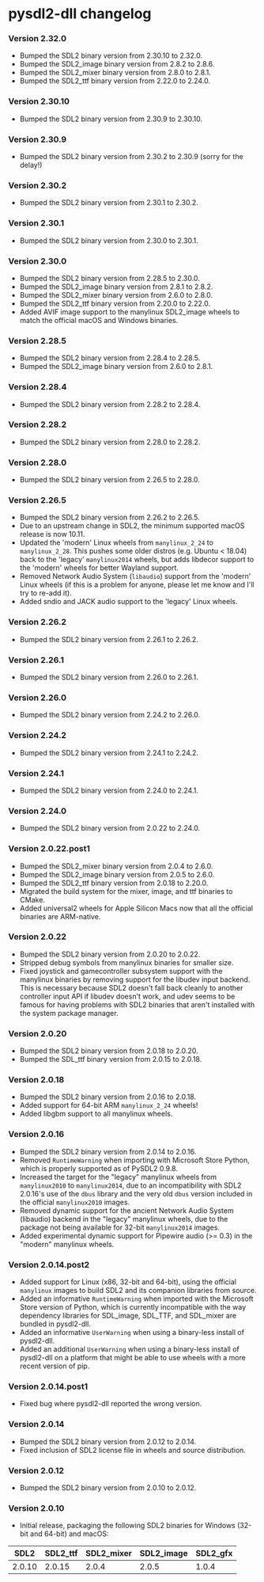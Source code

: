 # pysdl2-dll changelog

### Version 2.32.0

- Bumped the SDL2 binary version from 2.30.10 to 2.32.0.
- Bumped the SDL2\_image binary version from 2.8.2 to 2.8.6.
- Bumped the SDL2\_mixer binary version from 2.8.0 to 2.8.1.
- Bumped the SDL2\_ttf binary version from 2.22.0 to 2.24.0.


### Version 2.30.10

- Bumped the SDL2 binary version from 2.30.9 to 2.30.10.


### Version 2.30.9

- Bumped the SDL2 binary version from 2.30.2 to 2.30.9 (sorry for the delay!)


### Version 2.30.2

- Bumped the SDL2 binary version from 2.30.1 to 2.30.2.


### Version 2.30.1

- Bumped the SDL2 binary version from 2.30.0 to 2.30.1.


### Version 2.30.0

- Bumped the SDL2 binary version from 2.28.5 to 2.30.0.
- Bumped the SDL2\_image binary version from 2.8.1 to 2.8.2.
- Bumped the SDL2\_mixer binary version from 2.6.0 to 2.8.0.
- Bumped the SDL2\_ttf binary version from 2.20.0 to 2.22.0.
- Added AVIF image support to the manylinux SDL2\_image wheels to match the official macOS and Windows binaries.


### Version 2.28.5

- Bumped the SDL2 binary version from 2.28.4 to 2.28.5.
- Bumped the SDL2\_image binary version from 2.6.0 to 2.8.1.


### Version 2.28.4

- Bumped the SDL2 binary version from 2.28.2 to 2.28.4.


### Version 2.28.2

- Bumped the SDL2 binary version from 2.28.0 to 2.28.2.


### Version 2.28.0

- Bumped the SDL2 binary version from 2.26.5 to 2.28.0.


### Version 2.26.5

- Bumped the SDL2 binary version from 2.26.2 to 2.26.5.
- Due to an upstream change in SDL2, the minimum supported macOS release is now 10.11.
- Updated the 'modern' Linux wheels from `manylinux_2_24` to `manylinux_2_28`. This pushes some older distros (e.g. Ubuntu < 18.04) back to the 'legacy' `manylinux2014` wheels, but adds libdecor support to the 'modern' wheels for better Wayland support.
- Removed Network Audio System (`libaudio`) support from the 'modern' Linux wheels (if this is a problem for anyone, please let me know and I'll try to re-add it).
- Added sndio and JACK audio support to the 'legacy' Linux wheels.


### Version 2.26.2

- Bumped the SDL2 binary version from 2.26.1 to 2.26.2.


### Version 2.26.1

- Bumped the SDL2 binary version from 2.26.0 to 2.26.1.


### Version 2.26.0

- Bumped the SDL2 binary version from 2.24.2 to 2.26.0.


### Version 2.24.2

- Bumped the SDL2 binary version from 2.24.1 to 2.24.2.


### Version 2.24.1

- Bumped the SDL2 binary version from 2.24.0 to 2.24.1.


### Version 2.24.0

- Bumped the SDL2 binary version from 2.0.22 to 2.24.0.


### Version 2.0.22.post1

- Bumped the SDL2\_mixer binary version from 2.0.4 to 2.6.0.
- Bumped the SDL2\_image binary version from 2.0.5 to 2.6.0.
- Bumped the SDL2\_ttf binary version from 2.0.18 to 2.20.0.
- Migrated the build system for the mixer, image, and ttf binaries to CMake.
- Added universal2 wheels for Apple Silicon Macs now that all the official binaries are ARM-native.


### Version 2.0.22

- Bumped the SDL2 binary version from 2.0.20 to 2.0.22.
- Stripped debug symbols from manylinux binaries for smaller size.
- Fixed joystick and gamecontroller subsystem support with the manylinux binaries by removing support for the libudev input backend. This is necessary because SDL2 doesn't fall back cleanly to another controller input API if libudev doesn't work, and udev seems to be famous for having problems with SDL2 binaries that aren't installed with the system package manager.


### Version 2.0.20

- Bumped the SDL2 binary version from 2.0.18 to 2.0.20.
- Bumped the SDL\_ttf binary version from 2.0.15 to 2.0.18.


### Version 2.0.18

- Bumped the SDL2 binary version from 2.0.16 to 2.0.18.
- Added support for 64-bit ARM `manylinux_2_24` wheels!
- Added libgbm support to all manylinux wheels.


### Version 2.0.16

- Bumped the SDL2 binary version from 2.0.14 to 2.0.16.
- Removed `RuntimeWarning` when importing with Microsoft Store Python, which is properly supported as of PySDL2 0.9.8.
- Increased the target for the "legacy" manylinux wheels from `manylinux2010` to `manylinux2014`, due to an incompatibility with SDL2 2.0.16's use of the `dbus` library and the very old `dbus` version included in the official `manylinux2010` images.
- Removed dynamic support for the ancient Network Audio System (libaudio) backend in the "legacy" manylinux wheels, due to the package not being available for 32-bit `manylinux2014` images.
- Added experimental dynamic support for Pipewire audio (>= 0.3) in the "modern" manylinux wheels.

### Version 2.0.14.post2

- Added support for Linux (x86, 32-bit and 64-bit), using the official `manylinux` images to build SDL2 and its companion libraries from source.
- Added an informative `RuntimeWarning` when imported with the Microsoft Store version of Python, which is currently incompatible with the way dependency libraries for SDL\_image, SDL\_TTF, and SDL\_mixer are bundled in pysdl2-dll.
- Added an informative `UserWarning` when using a binary-less install of pysdl2-dll.
- Added an additional `UserWarning` when using a binary-less install of pysdl2-dll on a platform that might be able to use wheels with a more recent version of pip.


### Version 2.0.14.post1

- Fixed bug where pysdl2-dll reported the wrong version.


### Version 2.0.14

- Bumped the SDL2 binary version from 2.0.12 to 2.0.14.
- Fixed inclusion of SDL2 license file in wheels and source distribution.


### Version 2.0.12

- Bumped the SDL2 binary version from 2.0.10 to 2.0.12.


### Version 2.0.10

- Initial release, packaging the following SDL2 binaries for Windows (32-bit and 64-bit) and macOS:

SDL2 | SDL2\_ttf | SDL2\_mixer | SDL2\_image | SDL2_gfx
--- | --- | --- | --- | ---
2.0.10 | 2.0.15 | 2.0.4 | 2.0.5 | 1.0.4